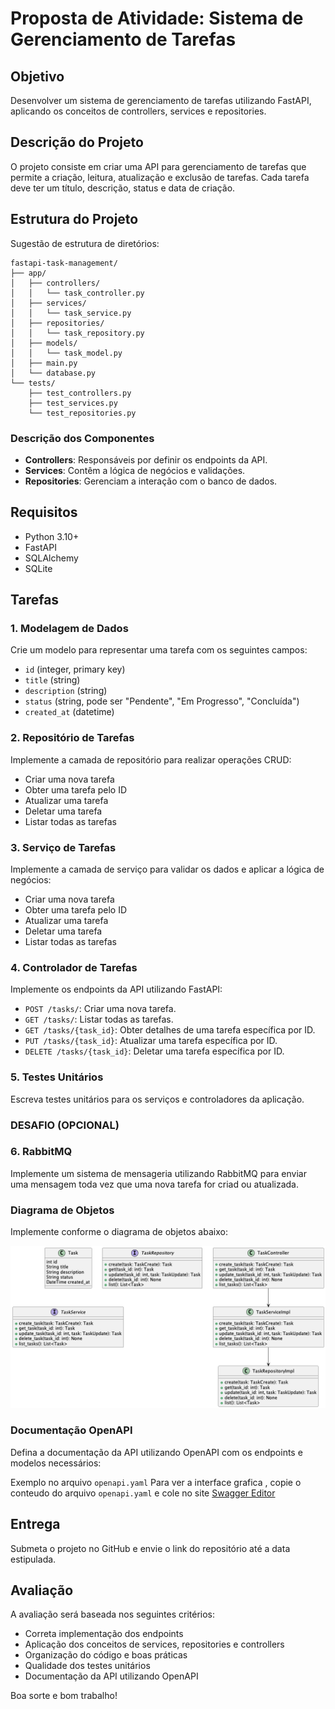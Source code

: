 # Proposta de Atividade: Sistema de Gerenciamento de Tarefas

## Objetivo

Desenvolver um sistema de gerenciamento de tarefas utilizando FastAPI, aplicando os conceitos de controllers, services e
repositories.

## Descrição do Projeto

O projeto consiste em criar uma API para gerenciamento de tarefas que permite a criação, leitura, atualização e exclusão
de tarefas. Cada tarefa deve ter um título, descrição, status e data de criação.

## Estrutura do Projeto

Sugestão de estrutura de diretórios:

```
fastapi-task-management/
├── app/
│   ├── controllers/
│   │   └── task_controller.py
│   ├── services/
│   │   └── task_service.py
│   ├── repositories/
│   │   └── task_repository.py
│   ├── models/
│   │   └── task_model.py
│   ├── main.py
│   └── database.py
└── tests/
    ├── test_controllers.py
    ├── test_services.py
    └── test_repositories.py
```

### Descrição dos Componentes

- **Controllers**: Responsáveis por definir os endpoints da API.
- **Services**: Contêm a lógica de negócios e validações.
- **Repositories**: Gerenciam a interação com o banco de dados.

## Requisitos

- Python 3.10+
- FastAPI
- SQLAlchemy
- SQLite

## Tarefas

### 1. Modelagem de Dados

Crie um modelo para representar uma tarefa com os seguintes campos:

- `id` (integer, primary key)
- `title` (string)
- `description` (string)
- `status` (string, pode ser "Pendente", "Em Progresso", "Concluída")
- `created_at` (datetime)

### 2. Repositório de Tarefas

Implemente a camada de repositório para realizar operações CRUD:

- Criar uma nova tarefa
- Obter uma tarefa pelo ID
- Atualizar uma tarefa
- Deletar uma tarefa
- Listar todas as tarefas

### 3. Serviço de Tarefas

Implemente a camada de serviço para validar os dados e aplicar a lógica de negócios:

- Criar uma nova tarefa
- Obter uma tarefa pelo ID
- Atualizar uma tarefa
- Deletar uma tarefa
- Listar todas as tarefas

### 4. Controlador de Tarefas

Implemente os endpoints da API utilizando FastAPI:

- `POST /tasks/`: Criar uma nova tarefa.
- `GET /tasks/`: Listar todas as tarefas.
- `GET /tasks/{task_id}`: Obter detalhes de uma tarefa específica por ID.
- `PUT /tasks/{task_id}`: Atualizar uma tarefa específica por ID.
- `DELETE /tasks/{task_id}`: Deletar uma tarefa específica por ID.

### 5. Testes Unitários

Escreva testes unitários para os serviços e controladores da aplicação.

### DESAFIO (OPCIONAL)

### 6. RabbitMQ

Implemente um sistema de mensageria utilizando RabbitMQ para enviar uma mensagem toda vez que uma nova tarefa for criad
ou atualizada.

### Diagrama de Objetos

Implemente conforme o diagrama de objetos abaixo:

![diagrama.png](diagrama.png)

### Documentação OpenAPI

Defina a documentação da API utilizando OpenAPI com os endpoints e modelos necessários:

Exemplo no arquivo `openapi.yaml`
Para ver a interface grafica , copie o conteudo do arquivo `openapi.yaml` e cole no
site [Swagger Editor](https://editor.swagger.io/)

## Entrega

Submeta o projeto no GitHub e envie o link do repositório até a data estipulada.

## Avaliação

A avaliação será baseada nos seguintes critérios:

- Correta implementação dos endpoints
- Aplicação dos conceitos de services, repositories e controllers
- Organização do código e boas práticas
- Qualidade dos testes unitários
- Documentação da API utilizando OpenAPI

Boa sorte e bom trabalho!
